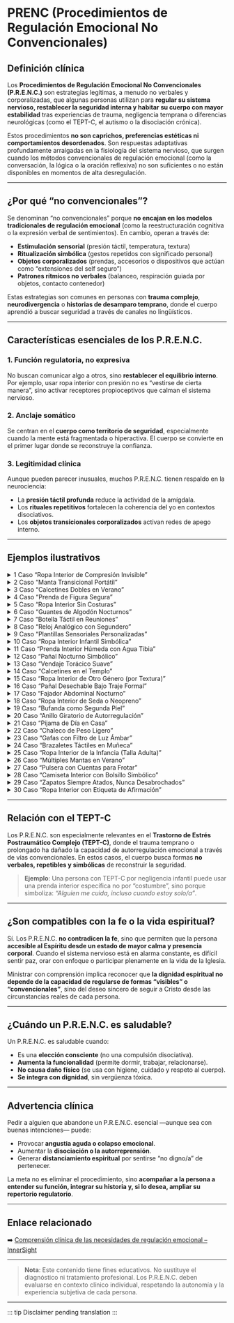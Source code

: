 ﻿# PRENC (Procedimientos de Regulación Emocional No Convencionales)

## Definición clínica
Los **Procedimientos de Regulación Emocional No Convencionales (P.R.E.N.C.)** son estrategias legítimas, a menudo no verbales y corporalizadas, que algunas personas utilizan para **regular su sistema nervioso, restablecer la seguridad interna y habitar su cuerpo con mayor estabilidad** tras experiencias de trauma, negligencia temprana o diferencias neurológicas (como el TEPT-C, el autismo o la disociación crónica).

Estos procedimientos **no son caprichos, preferencias estéticas ni comportamientos desordenados**. Son respuestas adaptativas profundamente arraigadas en la fisiología del sistema nervioso, que surgen cuando los métodos convencionales de regulación emocional (como la conversación, la lógica o la oración reflexiva) no son suficientes o no están disponibles en momentos de alta desregulación.

---

## ¿Por qué “no convencionales”?
Se denominan “no convencionales” porque **no encajan en los modelos tradicionales de regulación emocional** (como la reestructuración cognitiva o la expresión verbal de sentimientos). En cambio, operan a través de:

- **Estimulación sensorial** (presión táctil, temperatura, textura)  
- **Ritualización simbólica** (gestos repetidos con significado personal)  
- **Objetos corporalizados** (prendas, accesorios o dispositivos que actúan como “extensiones del self seguro”)  
- **Patrones rítmicos no verbales** (balanceo, respiración guiada por objetos, contacto contenedor)

Estas estrategias son comunes en personas con **trauma complejo**, **neurodivergencia** o **historias de desamparo temprano**, donde el cuerpo aprendió a buscar seguridad a través de canales no lingüísticos.

---

## Características esenciales de los P.R.E.N.C.

### 1. **Función regulatoria, no expresiva**
No buscan comunicar algo a otros, sino **restablecer el equilibrio interno**. Por ejemplo, usar ropa interior con presión no es “vestirse de cierta manera”, sino activar receptores propioceptivos que calman el sistema nervioso.

### 2. **Anclaje somático**
Se centran en el **cuerpo como territorio de seguridad**, especialmente cuando la mente está fragmentada o hiperactiva. El cuerpo se convierte en el primer lugar donde se reconstruye la confianza.

### 3. **Legitimidad clínica**
Aunque pueden parecer inusuales, muchos P.R.E.N.C. tienen respaldo en la neurociencia:
- La **presión táctil profunda** reduce la actividad de la amígdala.
- Los **rituales repetitivos** fortalecen la coherencia del yo en contextos disociativos.
- Los **objetos transicionales corporalizados** activan redes de apego interno.

---

## Ejemplos ilustrativos


<details>
<summary>1 Caso “Ropa Interior de Compresión Invisible”</summary>

 - Contexto: TEPT -C relacional  - ansiedad social.</br>
 - Procedimiento: Camiseta interior de compresión bajo ropa formal en sacramentales.</br>
 - Función: “Abrazo invisible” que reduce hipervigilancia.</br>
 - Riesgo: Visto como “exceso” o “falta de simplicidad”.</br>

</details>
<details>
<summary>2 Caso “Manta Transicional Portátil”</summary>

 - Contexto: Autismo  - TEPT -C.</br>
 - Procedimiento: Llevar una manta pequeña enrollada en mochila para usar en crisis sensoriales.</br>
 - Función: Objeto de contención en entornos impredecibles.</br>
 - Riesgo: Considerado “infantil” o “inapropiado” en adultos.</br>

</details>
<details>
<summary>3 Caso “Calcetines Dobles en Verano”</summary>

 - Contexto: Disociación por trauma temprano.</br>
 - Procedimiento: Usar dos pares de calcetines gruesos incluso en calor.</br>
 - Función: Anclaje propioceptivo para reducir sensación de “flotar”.</br>
 - Riesgo: Juzgado como “descuido” o “falta de higiene”.</br>

</details>
<details>
<summary>4 Caso “Prenda de Figura Segura”</summary>

 - Contexto: Apego traumático.</br>
 - Procedimiento: Llevar siempre una bufanda o chaleco de una persona de confianza.</br>
 - Función: Activación simbólica de redes de apego interno.</br>
 - Riesgo: Malinterpretado como “dependencia emocional”.</br>
</details>
<details>
<summary>5 Caso “Ropa Interior Sin Costuras”</summary>
 
 - Contexto: Autismo  - hipersensibilidad sensorial.</br>
 - Procedimiento: Uso exclusivo de ropa interior sin etiquetas ni costuras.</br>
 - Función: Evitar sobrecarga somatosensorial.</br>
 - Riesgo: Visto como “capricho” o “exigencia innecesaria”.</br>
</details>
<details>
<summary>6 Caso “Guantes de Algodón Nocturnos”</summary>

 - Contexto: TEPT -C somatizado.</br>
 - Procedimiento: Dormir con guantes suaves para reducir hipersensibilidad táctil.</br>
 - Función: Barrera sensorial que permite descanso.</br>
 - Riesgo: Considerado “extraño” o “obsesivo”.</br>
</details>
<details>
<summary>7 Caso “Botella Táctil en Reuniones”</summary>

 - Contexto: TEPT -C  - ansiedad social.</br>
 - Procedimiento: Sostener una botella con textura específica durante charlas.</br>
 - Función: Focalización sensorial para modular ansiedad.</br>
 - Riesgo: Interpretado como “falta de atención” o “jugueteo”.</br>
</details>
<details>
<summary>8 Caso “Reloj Analógico con Segundero”</summary>

 - Contexto: TEPT -C temporal (desincronía cronobiológica).</br>
 - Procedimiento: Uso exclusivo de reloj analógico con segundero visible.</br>
 - Función: Anclaje rítmico para regular percepción del tiempo.</br>
 - Riesgo: Visto como “anticuado” o “innecesario”.</br>
</details>
<details>
<summary>9 Caso “Plantillas Sensoriales Personalizadas”</summary>

 - Contexto: Disociación leve  - autismo.</br>
 - Procedimiento: Zapatos con plantillas de textura variable o ligera vibración.</br>
 - Función: Grounding somático continuo.</br>
 - Riesgo: Ignorado como “detalle menor”.</br>
</details>
<details>
<summary>10 Caso “Ropa Interior Infantil Simbólica”</summary>

 - Contexto: TEPT -C por abandono emocional.</br>
 - Procedimiento: Uso de ropa interior con diseños “infantiles” (ej.: dibujos) bajo ropa adulta.</br>
 - Función: Creación de espacio seguro privado; autocompasión corporal.</br>
 - Riesgo: Malinterpretado como fetichismo o inmadurez.</br>
</details>
<details>
<summary>11 Caso “Prenda Interior Húmeda con Agua Tibia”</summary>

 - Contexto: TEPT -C somatizado  - necesidad de regulación vagal.</br>
 - Procedimiento: Llevar una prenda ligeramente humedecida contra la piel.</br>
 - Función: Estimulación térmica que calma el sistema nervioso.</br>
 - Riesgo: Confundido con negligencia o conducta inapropiada.</br>
</details>
<details>
<summary>12 Caso “Pañal Nocturno Simbólico”</summary>

 - Contexto: TEPT -C disociativo por negligencia infantil.</br>
 - Procedimiento: Uso de pañal de tela con bombacha de goma solo para dormir.</br>
 - Función: Contención táctil, reparación simbólica del cuidado primario.</br>
 - Riesgo: Malinterpretado como regresión o inmadurez.</br>
</details>
<details>
<summary>13 Caso “Vendaje Torácico Suave”</summary>

 - Contexto: Disociación por trauma relacional.</br>
 - Procedimiento: Vendaje elástico no restrictivo alrededor del torso.</br>
 - Función: Sensación de “estar contenido/a” para evitar desintegración del yo.</br>
 - Riesgo: Asociado erróneamente con autolesión o trastornos alimenticios.</br>
</details>
<details>
<summary>14 Caso “Calcetines en el Templo”</summary>

 - Contexto: Autismo  - hipersensibilidad táctil.</br>
 - Procedimiento: Uso de calcetines en entornos donde se espera ir descalzo.</br>
 - Función: Reducir dolor sensorial y mantener conexión corporal.</br>
 - Riesgo: Visto como desobediencia a costumbres locales.</br>
</details>
<details>
<summary>15 Caso “Ropa Interior de Otro Género (por Textura)”</summary>

 - Contexto: TEPT -C  - necesidad sensorial específica.</br>
 - Procedimiento: Uso de ropa interior diseñada para otro género por su corte o suavidad.</br>
 - Función: Regulación táctil, no identidad de género.</br>
 - Riesgo: Confundido con cuestiones de identidad sexual.</br>
</details>
<details>
<summary>16 Caso “Pañal Desechable Bajo Traje Formal”</summary>

 - Contexto: TEPT -C disociativo.</br>
 - Procedimiento: Uso de pañal desechable como prenda interior en eventos sociales.</br>
 - Función: Contención constante para prevenir colapso emocional.</br>
 - Riesgo: Juzgado como “engaño” o “falta de madurez”.</br>
</details>
<details>
<summary>17 Caso “Fajador Abdominal Nocturno”</summary>

 - Contexto: Trauma abdominal  - sensación de vacío emocional.</br>
 - Procedimiento: Prenda enrollada suavemente alrededor del abdomen al dormir.</br>
 - Función: “Sostén interno” que reduce ansiedad visceral.</br>
 - Riesgo: Asociado con control de peso o trastornos corporales.</br>
</details>
<details>
<summary>18 Caso “Ropa Interior de Seda o Neopreno”</summary>

 - Contexto: Autismo  - búsqueda de respuesta táctil específica.</br>
 - Procedimiento: Uso de materiales no convencionales por su efecto regulatorio.</br>
 - Función: Activación selectiva de vías sensoriales calmantes.</br>
 - Riesgo: Visto como “lujo innecesario” o “excentricidad”.</br>
</details>
<details>
<summary>19 Caso “Bufanda como Segunda Piel”</summary>

 - Contexto: TEPT -C relacional.</br>
 - Procedimiento: Llevar siempre una bufanda envolviendo cuello y hombros.</br>
 - Función: Simboliza protección y límite interpersonal.</br>
 - Riesgo: Considerado “exagerado” en climas cálidos.</br>
</details>
<details>
<summary>20 Caso “Anillo Giratorio de Autorregulación”</summary>

 - Contexto: TEPT -C  - flashbacks.</br>
 - Procedimiento: Uso de anillo con parte móvil para frotar en momentos de estrés.</br>
 - Función: Interrupción sensorial de activación traumática.</br>
 - Riesgo: Visto como “juguete” o “distracción”.</br>
</details>
<details>
<summary>21 Caso “Pijama de Día en Casa”</summary>

 - Contexto: TEPT -C  - agotamiento regulatorio.</br>
 - Procedimiento: Usar ropa de dormir durante el día en entornos seguros.</br>
 - Función: Reducir demanda sensorial y preservar energía emocional.</br>
 - Riesgo: Juzgado como “falta de esfuerzo” o “depresión”.</br>
</details>
<details>
<summary>22 Caso “Chaleco de Peso Ligero”</summary>

 - Contexto: Autismo  - ansiedad sensorial.</br>
 - Procedimiento: Chaleco con peso distribuido (menos del 10% del peso corporal).</br>
 - Función: Estimulación propioceptiva para calma neurológica.</br>
 - Riesgo: Malinterpretado como “castigo” o “restricción”.</br>
</details>
<details>
<summary>23 Caso “Gafas con Filtro de Luz Ámbar”</summary>

 - Contexto: TEPT -C  - sobrecarga visual.</br>
 - Procedimiento: Uso de lentes con tinte específico en interiores.</br>
 - Función: Reducir estimulación visual que activa alarma.</br>
 - Riesgo: Visto como “afectación” o “rareza”.</br>
</details>
<details>
<summary>24 Caso “Brazaletes Táctiles en Muñeca”</summary>

 - Contexto: Disociación por trauma interpersonal.</br>
 - Procedimiento: Uso de brazaletes con texturas variables.</br>
 - Función: Anclaje táctil para mantener presencia corporal.</br>
 - Riesgo: Confundido con moda o accesorio estético.</br>
</details>
<details>
<summary>25 Caso “Ropa Interior de la Infancia (Talla Adulta)”</summary>

 - Contexto: TEPT -C por ruptura del apego temprano.</br>
 - Procedimiento: Reproducir prenda de la infancia en talla adulta.</br>
 - Función: Reconexión simbólica con etapa previa al trauma.</br>
 - Riesgo: Malinterpretado como fijación patológica.</br>
</details>
<details>
<summary>26 Caso “Múltiples Mantas en Verano”</summary>

 - Contexto: TEPT -C nocturno  - miedo a la desintegración.</br>
 - Procedimiento: Dormir envuelto/a en varias mantas, incluso con calor.</br>
 - Función: Recrear “útero seguro” para descanso reparador.</br>
 - Riesgo: Visto como “irracional” o “autodestructivo”.</br>
</details>
<details>
<summary>27 Caso “Pulsera con Cuentas para Frotar”</summary>

 - Contexto: TEPT-C - hiperalerta.</br>
 - Procedimiento: Pulsera con cuentas texturizadas para estimulación repetitiva.</br>
 - Función: Autorregulación no verbal en entornos sociales.</br>
 - Riesgo: Juzgado como “nerviosismo” o “falta de compostura”.</br>
</details>
<details>
<summary>28 Caso “Camiseta Interior con Bolsillo Simbólico”</summary>

 - Contexto: TEPT -C  - necesidad de objeto transicional.</br>
 - Procedimiento: Camiseta con pequeño bolsillo interno que contiene un objeto seguro.</br>
 - Función: Acceso discreto a anclaje emocional.</br>
 - Riesgo: Ignorado o malinterpretado como “extraño”.</br>
</details>
<details>
<summary>29 Caso “Zapatos Siempre Atados, Nunca Desabrochados”</summary>

 - Contexto: Autismo  - necesidad de predictibilidad sensorial.</br>
 - Procedimiento: Mantener zapatos siempre bien ajustados, sin holgura.</br>
 - Función: Evitar sensación de “desconexión” con el suelo.</br>
 - Riesgo: Visto como “rigidez” o “obsesión”.</br>
</details>
<details>
<summary>30 Caso “Ropa Interior con Etiqueta de Afirmación”</summary>

 - Contexto: TEPT -C  - vergüenza internalizada.</br>
 - Procedimiento: Prenda con etiqueta cosida que dice “Seguro/a”, “Digno/a”, etc.</br>
 - Función: Refuerzo simbólico de valor personal en momentos de crisis.</br>
 - Riesgo: Invisibilizado o considerado “superstición”.</br>
</details>


---

## Relación con el TEPT-C
Los P.R.E.N.C. son especialmente relevantes en el **Trastorno de Estrés Postraumático Complejo (TEPT-C)**, donde el trauma temprano o prolongado ha dañado la capacidad de autorregulación emocional a través de vías convencionales. En estos casos, el cuerpo busca formas **no verbales, repetibles y simbólicas** de reconstruir la seguridad.

> **Ejemplo**: Una persona con TEPT-C por negligencia infantil puede usar una prenda interior específica no por “costumbre”, sino porque simboliza: *“Alguien me cuida, incluso cuando estoy solo/a”*.

---

## ¿Son compatibles con la fe o la vida espiritual?
Sí. Los P.R.E.N.C. **no contradicen la fe**, sino que permiten que la persona **accesible al Espíritu desde un estado de mayor calma y presencia corporal**. Cuando el sistema nervioso está en alarma constante, es difícil sentir paz, orar con enfoque o participar plenamente en la vida de la Iglesia.

Ministrar con comprensión implica reconocer que **la dignidad espiritual no depende de la capacidad de regularse de formas “visibles” o “convencionales”**, sino del deseo sincero de seguir a Cristo desde las circunstancias reales de cada persona.

---

## ¿Cuándo un P.R.E.N.C. es saludable?
Un P.R.E.N.C. es saludable cuando:
- Es una **elección consciente** (no una compulsión disociativa).
- **Aumenta la funcionalidad** (permite dormir, trabajar, relacionarse).
- **No causa daño físico** (se usa con higiene, cuidado y respeto al cuerpo).
- **Se integra con dignidad**, sin vergüenza tóxica.

---

## Advertencia clínica
Pedir a alguien que abandone un P.R.E.N.C. esencial —aunque sea con buenas intenciones— puede:
- Provocar **angustia aguda o colapso emocional**.
- Aumentar la **disociación o la autorreprensión**.
- Generar **distanciamiento espiritual** por sentirse “no digno/a” de pertenecer.

La meta no es eliminar el procedimiento, sino **acompañar a la persona a entender su función, integrar su historia y, si lo desea, ampliar su repertorio regulatorio**.

---

## Enlace relacionado
➡️ [Comprensión clínica de las necesidades de regulación emocional – InnerSight](https://inner-clarity.github.io/InnerSight/es/fundamento_cientifico_validacion.html#introduccion-academica)

---

> **Nota**: Este contenido tiene fines educativos. No sustituye el diagnóstico ni tratamiento profesional. Los P.R.E.N.C. deben evaluarse en contexto clínico individual, respetando la autonomía y la experiencia subjetiva de cada persona.

---

::: tip
Disclaimer pending translation
:::
